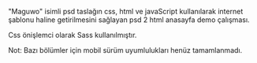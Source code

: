 "Maguwo" isimli psd taslağın css, html ve javaScript kullanılarak internet şablonu haline getirilmesini sağlayan psd 2 html anasayfa demo çalışması.

Css önişlemci olarak Sass kullanılmıştır.

Not: Bazı bölümler için mobil sürüm uyumlulukları henüz tamamlanmadı.
